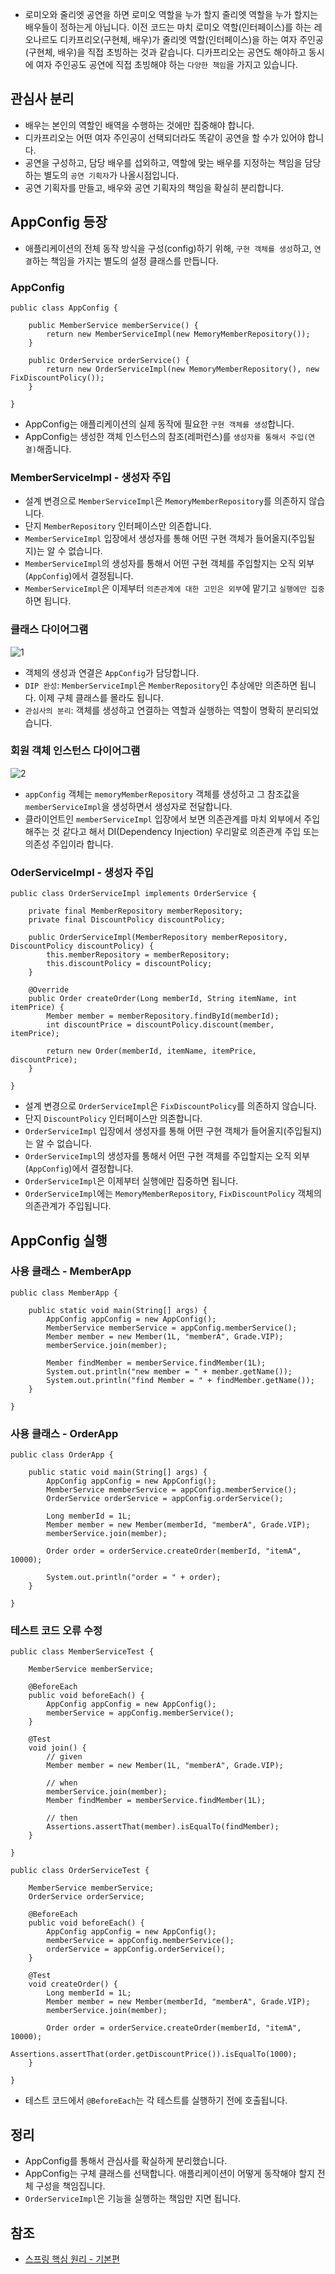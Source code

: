 * 로미오와 줄리엣 공연을 하면 로미오 역할을 누가 할지 줄리엣 역할을 누가 할지는 배우들이 정하는게 아닙니다. 이전 코드는 마치 로미오 역할(인터페이스)를 하는 레오나르도 디카프리오(구현체, 배우)가 줄리엣 역할(인터페이스)을 하는 여자 주인공(구현체, 배우)을 직접 초빙하는 것과 같습니다. 디카프리오는 공연도 해야하고 동시에 여자 주인공도 공연에 직접 초빙해야 하는 ```다양한 책임```을 가지고 있습니다.

## 관심사 분리
* 배우는 본인의 역할인 배역을 수행하는 것에만 집중해야 합니다.
* 디카프리오는 어떤 여자 주인공이 선택되더라도 똑같이 공연을 할 수가 있어야 합니다.
* 공연을 구성하고, 담당 배우를 섭외하고, 역할에 맞는 배우를 지정하는 책임을 담당하는 별도의 ```공연 기획자```가 나올시점입니다.
* 공연 기획자를 만들고, 배우와 공연 기획자의 책임을 확실히 분리합니다.

## AppConfig 등장
* 애플리케이션의 전체 동작 방식을 구성(config)하기 위해, ```구현 객체를 생성```하고, ```연결```하는 책임을 가지는 별도의 설정 클래스를 만듭니다.

### AppConfig
```
public class AppConfig {

    public MemberService memberService() {
        return new MemberServiceImpl(new MemoryMemberRepository());
    }

    public OrderService orderService() {
        return new OrderServiceImpl(new MemoryMemberRepository(), new FixDiscountPolicy());
    }

}
```
* AppConfig는 애플리케이션의 실제 동작에 필요한 ```구현 객체를 생성```합니다.
* AppConfig는 생성한 객체 인스턴스의 참조(레퍼런스)를 ```생성자를 통해서 주입(연결)```해줍니다.

### MemberServiceImpl - 생성자 주입
* 설계 변경으로 ```MemberServiceImpl```은 ```MemoryMemberRepository```를 의존하지 않습니다.
* 단지 ```MemberRepository``` 인터페이스만 의존합니다.
* ```MemberServiceImpl``` 입장에서 생성자를 통해 어떤 구현 객체가 들어올지(주입될지)는 알 수 없습니다.
* ```MemberServiceImpl```의 생성자를 통해서 어떤 구현 객체를 주입할지는 오직 외부(```AppConfig```)에서 결정됩니다.
* ```MemberServiceImpl```은 이제부터 ```의존관계에 대한 고민은 외부```에 맡기고 ```실행에만 집중```하면 됩니다.

### 클래스 다이어그램   
![1]()   
* 객체의 생성과 연결은 ```AppConfig```가 담당합니다.
* ```DIP 완성```: ```MemberServiceImpl```은 ```MemberRepository```인 추상에만 의존하면 됩니다. 이제 구체 클래스를 몰라도 됩니다.
* ```관심사의 분리```: 객체를 생성하고 연결하는 역할과 실행하는 역할이 명확히 분리되었습니다.

### 회원 객체 인스턴스 다이어그램   
![2]()
* ```appConfig``` 객체는 ```memoryMemberRepository``` 객체를 생성하고 그 참조값을 ```memberServiceImpl```을 생성하면서 생성자로 전달합니다.
* 클라이언트인 ```memberServiceImpl``` 입장에서 보면 의존관계를 마치 외부에서 주입해주는 것 같다고 해서 DI(Dependency Injection) 우리말로 의존관계 주입 또는 의존성 주입이라 합니다.

### OderServiceImpl - 생성자 주입
```
public class OrderServiceImpl implements OrderService {

    private final MemberRepository memberRepository;
    private final DiscountPolicy discountPolicy;

    public OrderServiceImpl(MemberRepository memberRepository, DiscountPolicy discountPolicy) {
        this.memberRepository = memberRepository;
        this.discountPolicy = discountPolicy;
    }

    @Override
    public Order createOrder(Long memberId, String itemName, int itemPrice) {
        Member member = memberRepository.findById(memberId);
        int discountPrice = discountPolicy.discount(member, itemPrice);

        return new Order(memberId, itemName, itemPrice, discountPrice);
    }

}
```
* 설계 변경으로 ```OrderServiceImpl```은 ```FixDiscountPolicy```를 의존하지 않습니다.
* 단지 ```DiscountPolicy``` 인터페이스만 의존합니다.
* ```OrderServiceImpl``` 입장에서 생성자를 통해 어떤 구현 객체가 들어올지(주입될지)는 알 수 없습니다.
* ```OrderServiceImpl```의 생성자를 통해서 어떤 구현 객체를 주입할지는 오직 외부(```AppConfig```)에서 결정합니다.
* ```OrderServiceImpl```은 이제부터 실행에만 집중하면 됩니다.
* ```OrderServiceImpl```에는 ```MemoryMemberRepository```, ```FixDiscountPolicy``` 객체의 의존관계가 주입됩니다.

## AppConfig 실행
### 사용 클래스 - MemberApp
```
public class MemberApp {

    public static void main(String[] args) {
        AppConfig appConfig = new AppConfig();
        MemberService memberService = appConfig.memberService();
        Member member = new Member(1L, "memberA", Grade.VIP);
        memberService.join(member);

        Member findMember = memberService.findMember(1L);
        System.out.println("new member = " + member.getName());
        System.out.println("find Member = " + findMember.getName());
    }

}
```

### 사용 클래스 - OrderApp
```
public class OrderApp {

    public static void main(String[] args) {
        AppConfig appConfig = new AppConfig();
        MemberService memberService = appConfig.memberService();
        OrderService orderService = appConfig.orderService();

        Long memberId = 1L;
        Member member = new Member(memberId, "memberA", Grade.VIP);
        memberService.join(member);

        Order order = orderService.createOrder(memberId, "itemA", 10000);

        System.out.println("order = " + order);
    }

}
```

### 테스트 코드 오류 수정
```
public class MemberServiceTest {

    MemberService memberService;

    @BeforeEach
    public void beforeEach() {
        AppConfig appConfig = new AppConfig();
        memberService = appConfig.memberService();
    }

    @Test
    void join() {
        // given
        Member member = new Member(1L, "memberA", Grade.VIP);

        // when
        memberService.join(member);
        Member findMember = memberService.findMember(1L);

        // then
        Assertions.assertThat(member).isEqualTo(findMember);
    }

}
```

```
public class OrderServiceTest {

    MemberService memberService;
    OrderService orderService;

    @BeforeEach
    public void beforeEach() {
        AppConfig appConfig = new AppConfig();
        memberService = appConfig.memberService();
        orderService = appConfig.orderService();
    }

    @Test
    void createOrder() {
        Long memberId = 1L;
        Member member = new Member(memberId, "memberA", Grade.VIP);
        memberService.join(member);

        Order order = orderService.createOrder(memberId, "itemA", 10000);
        Assertions.assertThat(order.getDiscountPrice()).isEqualTo(1000);
    }

}
```
* 테스트 코드에서 ```@BeforeEach```는 각 테스트를 실행하기 전에 호출됩니다.

## 정리
* AppConfig를 통해서 관심사를 확실하게 분리했습니다.
* AppConfig는 구체 클래스를 선택합니다. 애플리케이션이 어떻게 동작해야 할지 전체 구성을 책임집니다.
* ```OrderServiceImpl```은 기능을 실행하는 책임만 지면 됩니다.

## 참조
* [스프링 핵심 원리 - 기본편](https://www.inflearn.com/course/%EC%8A%A4%ED%94%84%EB%A7%81-%ED%95%B5%EC%8B%AC-%EC%9B%90%EB%A6%AC-%EA%B8%B0%EB%B3%B8%ED%8E%B8/dashboard)